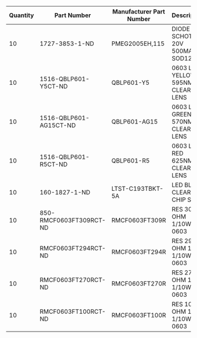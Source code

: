 | Quantity | Part Number             | Manufacturer Part Number | Description                       | Unit Price |
|----------|-------------------------|--------------------------|-----------------------------------|------------|
| 10       | 1727-3853-1-ND          | PMEG2005EH,115           | DIODE SCHOTTKY 20V 500MA SOD123F  | $0.334     |
| 10       | 1516-QBLP601-Y5CT-ND    | QBLP601-Y5               | 0603 LED YELLOW 595NM, CLEAR LENS | $0.207     |
| 10       | 1516-QBLP601-AG15CT-ND  | QBLP601-AG15             | 0603 LED GREEN 570NM, CLEAR LENS  | $0.185     |
| 10       | 1516-QBLP601-R5CT-ND    | QBLP601-R5               | 0603 LED RED 625NM, CLEAR LENS    | $0.18      |
| 10       | 160-1827-1-ND           | LTST-C193TBKT-5A         | LED BLUE CLEAR CHIP SMD           | $0.234     |
| 10       | 850-RMCF0603FT309RCT-ND | RMCF0603FT309R           | RES 309 OHM 1/10W 1% 0603         | $0.017     |
| 10       | RMCF0603FT294RCT-ND     | RMCF0603FT294R           | RES 294 OHM 1% 1/10W 0603         | $0.017     |
| 10       | RMCF0603FT270RCT-ND     | RMCF0603FT270R           | RES 270 OHM 1% 1/10W 0603         | $0.017     |
| 10       | RMCF0603FT100RCT-ND     | RMCF0603FT100R           | RES 100 OHM 1% 1/10W 0603         | $0.017     |